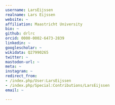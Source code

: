 ```yaml
---
username: LarsEijssen
realname: Lars Eijssen
website: ~
affiliation: Maastricht University
bio: ~
github: drlrc
orcid: 0000-0002-6473-2839
linkedin: ~
googlescholar: ~
wikidata: Q27990265
twitter: ~
mastodon-url: ~
meta: ~
instagram: ~
redirect_from:
- /index.php/User:LarsEijssen
- /index.php/Special:Contributions/LarsEijssen
email: ~

---
```

